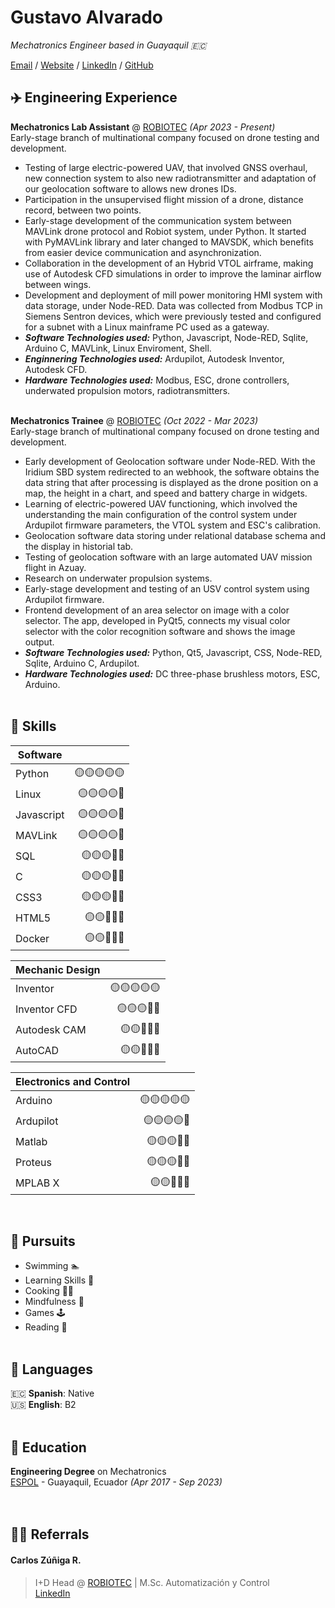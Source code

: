 # Gustavo Alvarado

*Mechatronics Engineer based in Guayaquil 🇪🇨* <br>

[Email](mailto:igoutta.08@gmail.com) / [Website](https://igoutta.github.io/igoutta/) / [LinkedIn](https://www.linkedin.com/in/igoutta/) / [GitHub](https://github.com/igoutta/)
<!-- This content will not appear in the rendered Markdown -->

## ✈️ Engineering Experience

**Mechatronics Lab Assistant** @ [ROBIOTEC](https://robiotec.ec/) *(Apr 2023 - Present)* <br>
Early-stage branch of multinational company focused on drone testing and development.

- Testing of large electric-powered UAV, that involved GNSS overhaul, new connection system to also new radiotransmitter and adaptation of our geolocation software to allows new drones IDs.
- Participation in the unsupervised flight mission of a drone, distance record, between two points.
- Early-stage development of the communication system between MAVLink drone protocol and Robiot system, under Python. It started with PyMAVLink library and later changed to MAVSDK, which benefits from  easier device communication and asynchronization.
- Collaboration in the development of an Hybrid VTOL airframe, making use of Autodesk CFD simulations in order to improve the laminar airflow between wings.
- Development and deployment of mill power monitoring HMI system with data storage, under Node-RED. Data was collected from Modbus TCP in Siemens Sentron devices, which were previously tested and configured for a subnet with a Linux mainframe PC used as a gateway.
- ***Software Technologies used:*** Python, Javascript, Node-RED, Sqlite, Arduino C, MAVLink, Linux Enviroment, Shell.
- ***Enginnering Technologies used:*** Ardupilot, Autodesk Inventor, Autodesk CFD.
- ***Hardware Technologies used:*** Modbus, ESC, drone controllers, underwated propulsion motors, radiotransmitters.
<br><br>

**Mechatronics Trainee** @ [ROBIOTEC](https://robiotec.ec/) *(Oct 2022 - Mar 2023)* <br>
Early-stage branch of multinational company focused on drone testing and development.

- Early development of Geolocation software under Node-RED. With the Iridium SBD system redirected to an webhook, the software obtains the data string that after processing is displayed as the drone position on a map, the height in a chart, and speed and battery charge in widgets.
- Learning of electric-powered UAV functioning, which involved the understanding the main configuration of the control system under Ardupilot firmware parameters, the VTOL system and ESC's calibration.
- Geolocation software data storing under relational database schema and the display in historial tab.
- Testing of geolocation software with an large automated UAV mission flight in Azuay.
- Research on underwater propulsion systems.
- Early-stage development and testing of an USV control system using Ardupilot firmware.
- Frontend development of an area selector on image with a color selector. The app, developed in PyQt5, connects my visual color selector with the color recognition software and shows the image output.
- ***Software Technologies used:*** Python, Qt5, Javascript, CSS, Node-RED, Sqlite, Arduino C, Ardupilot.
- ***Hardware Technologies used:*** DC three-phase brushless motors, ESC, Arduino.
<br><br>

## 🧮 Skills

|Software    |            |
|------------|-----------:|
|Python      |🟡🟡🟡🟡🟡|
|Linux       |🟡🟡🟡🟡🔵|
|Javascript  |🟡🟡🟡🟡🔵|
|MAVLink     |🟡🟡🟡🟡🔵|
|SQL         |🟡🟡🟡🔵🔵|
|C           |🟡🟡🟡🔵🔵|
|CSS3        |🟡🟡🟡🔵🔵|
|HTML5       |🟡🟡🔵🔵🔵|
|Docker      |🟡🟡🔵🔵🔵|

|Mechanic Design|            |
|---------------|-----------:|
|Inventor       |🟡🟡🟡🟡🟡|
|Inventor CFD   |🟡🟡🟡🔵🔵|
|Autodesk CAM   |🟡🟡🔵🔵🔵|
|AutoCAD        |🟡🟡🔵🔵🔵|

|Electronics and Control|   |
|---------------|----------:|
|Arduino       |🟡🟡🟡🟡🟡|
|Ardupilot     |🟡🟡🟡🟡🔵|
|Matlab        |🟡🟡🟡🔵🔵|
|Proteus       |🟡🟡🟡🔵🔵|
|MPLAB X       |🟡🟡🔵🔵🔵|

<br>

## 🥏 Pursuits

- Swimming 🏊
- Learning Skills 📑
- Cooking 🧑‍🍳
- Mindfulness 🧘
- Games 🕹️
- Reading 📖
<br><br>

## 💬 Languages

🇪🇨 **Spanish**: Native <br>
🇺🇸 **English**: B2
<br><br>

## 🏫 Education

**Engineering Degree** on Mechatronics<br>
[ESPOL](https://www.espol.edu.ec/es/) - Guayaquil, Ecuador *(Apr 2017 - Sep 2023)* <br>
<br><br>

## 🧑‍💻 Referrals

#### Carlos Zúñiga R.

> I+D Head @ [ROBIOTEC](https://robiotec.ec/) | M.Sc. Automatización y Control<br>
> [LinkedIn](https://www.linkedin.com/in/carlosazr/)

<br><br>
